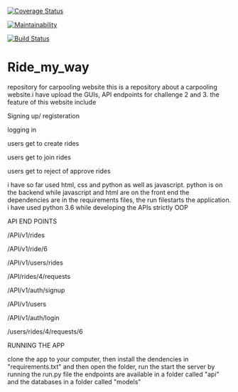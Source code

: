 [![Coverage Status](https://coveralls.io/repos/github/kenneth051/Ride_my_way/badge.svg)](https://coveralls.io/github/kenneth051/Ride_my_way)

[![Maintainability](https://api.codeclimate.com/v1/badges/d738db88c1cfa7bd44d8/maintainability)](https://codeclimate.com/github/kenneth051/Ride_my_way/maintainability)

[![Build Status](https://travis-ci.org/kenneth051/Ride_my_way.svg?branch=dev)](https://travis-ci.org/kenneth051/Ride_my_way)


# Ride_my_way
repository for carpooling website
this is a repository about a carpooling website.i have upload the GUIs, API endpoints for challenge 2 and 3.
the feature of this website include

Signing up/ registeration

logging in

users get to create rides

users get to join rides

users get to reject of approve rides


i have so far used html, css and python as well as javascript. python is on the backend while javascript and html are on the front end
 the dependencies are in the requirements files, the run filestarts the application.
 i have used python 3.6 while developing the APIs strictly OOP
 
 API END POINTS
 
 /API/v1/rides
 
 /API/v1/ride/6
 
 /API/v1/users/rides
 
 /API/rides/4/requests
 
 /API/v1/auth/signup
 
 /API/v1/users
 
 /API/v1/auth/login
 
 
 /users/rides/4/requests/6
 
 RUNNING THE APP
 
 clone the app to your computer, then install the dendencies in "requirements.txt" and then
 open the folder, run the start the server by running the  run.py file
 the endpoints are available in a folder called "api" and the databases in a folder called "models" 

